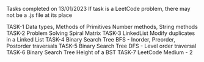 Tasks completed on 13/01/2023
If task is a LeetCode problem, there may not be a .js file at its place

TASK-1 Data types, Methods of Primitives	Number methods, String methods
TASK-2 Problem Solving	Spiral Matrix
TASK-3 LinkedList	Modify duplicates in a Linked List
TASK-4 Binary Search Tree	BFS - Inorder, Preorder, Postorder traversals
TASK-5 Binary Search Tree	DFS - Level order traversal
TASK-6 Binary Search Tree	Height of a BST
TASK-7 LeetCode	Medium - 2